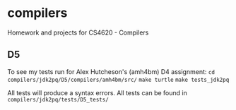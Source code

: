 compilers
=========

Homework and projects for CS4620 - Compilers

D5
-------------
To see my tests run for Alex Hutcheson's (amh4bm) D4 assignment:
        ```
        cd compilers/jdk2pq/D5/compilers/amh4bm/src/
        ```
        ```
        make turtle
        ```
        ```
        make tests_jdk2pq
        ```

All tests will produce a syntax errors. All tests can be found in
        ```
        compilers/jdk2pq/tests/D5_tests/
        ```